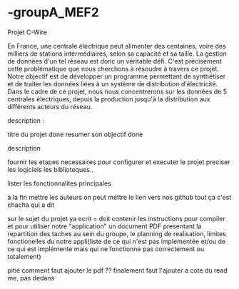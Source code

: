 # -groupA_MEF2
Projet C-Wire

En France, une centrale éléctrique peut alimenter des centaines, voire des milliers de stations intérmédiaires, selon sa capacité et sa taille. La gestion de données d'un tel réseau est donc un véritable défi. C'est précisement cette problématique que nous cherchons à résoudre à travers ce projet. Notre objectif est de développer un programme permettant de synthétiser et de traiter les données liées à un système de distribution d'électricité. Dans le cadre de ce projet, nous nous concentrerons sur les données de 5 centrales électriques, depuis la production jusqu'à la distribution aux différents acteurs du réseau.

description : 



titre du projet done
resumer son objectif done

description

fournir les etapes necessaires pour configurer et executer le projet
preciser les logiciels les biblioteques..

lister les fonctionnalites principales

a la fin mettre les auteurs on peut mettre le lien vers nos github 
tout ça c'est chacha qui a dit

sur le sujet du projet ya ecrit = 
doit contenir les instructions pour compiler et pour utiliser notre "application"
un document PDF presentant la repartition des taches au sein du groupe, le planning de realisation, limites fonctionelles du notre appli(liste de ce qui n'est pas implementée et/ou de ce qui est implémente mais qui ne fonctionne pas correctement ou totalement)

pitié comment faut ajouter le pdf ?? 
finalement faut l'ajouter a cote du read me, pas dedans

